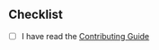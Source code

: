 <!--- Put any relevant information here -->

## Checklist

- [ ] I have read the [Contributing Guide](https://github.com/EricLBuehler/candle-lora/blob/master/.github/CONTRIBUTING.md)